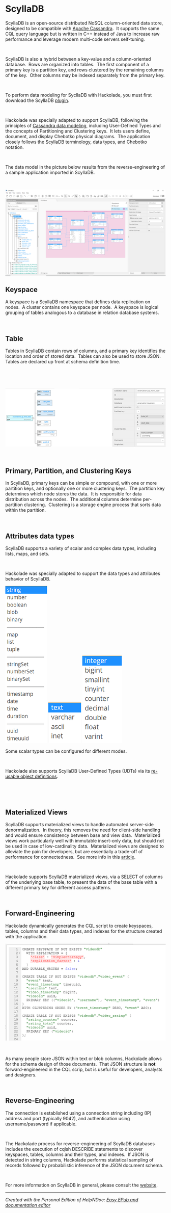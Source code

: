 # ScyllaDB

ScyllaDB is an open-source distributed NoSQL column-oriented data store, designed to be compatible with [Apache Cassandra](<Cassandra.md>).&nbsp; It supports the same CQL query language but is written in C++ instead of Java to increase raw performance and leverage modern multi-code servers self-tuning.

&nbsp;

ScyllaDB is also a hybrid between a key-value and a column-oriented database.&nbsp; Rows are organized into tables.&nbsp; The first component of a primary key is a partition key, and rows clustered by the remaining columns of the key.&nbsp; Other columns may be indexed separately from the primary key.

&nbsp;

To perform data modeling for SycllaDB with Hackolade, you must first download the ScyllaDB [plugin](<DownloadadditionalDBtargetplugin.md>). &nbsp;

&nbsp;

Hackolade was specially adapted to support ScyllaDB, following the principles of [Cassandra data modeling](<https://hackolade.com/nosqldb/cassandra-data-modeling.html> "target=\"\_blank\""), including User-Defined Types and the concepts of Partitioning and Clustering keys.&nbsp; It lets users define, document, and display Chebotko physical diagrams.&nbsp; The application closely follows the ScyllaDB terminology, data types, and Chebotko notation. &nbsp;

&nbsp;

The data model in the picture below results from the reverse-engineering of a sample application imported in ScyllaDB.

&nbsp;

![Image](<lib/ScyllaDB%20workspace.png>)

## Keyspace ##

A keyspace is a ScyllaDB namespace that defines data replication on nodes.&nbsp; A cluster contains one keyspace per node.&nbsp; A keyspace is logical grouping of tables analogous to a database in relation database systems.&nbsp;

&nbsp;

## Table ##

Tables in ScyllaDB contain rows of columns, and a primary key identifies the location and order of stored data.&nbsp; Tables can also be used to store JSON.&nbsp; Tables are declared up front at schema definition time.

&nbsp;

&nbsp;

![Image](<lib/Cassandra%20table.png>)

&nbsp;

## Primary, Partition, and Clustering Keys ##

In ScyllaDB, primary keys can be simple or compound, with one or more partition keys, and optionally one or more clustering keys.&nbsp; The partition key determines which node stores the data.&nbsp; It is responsible for data distribution across the nodes.&nbsp; The additional columns determine per-partition clustering.&nbsp; Clustering is a storage engine process that sorts data within the partition.

&nbsp;

## Attributes data types ##

ScyllaDB supports a variety of scalar and complex data types, including lists, maps, and sets.

&nbsp;

Hackolade was specially adapted to support the data types and attributes behavior of ScyllaDB.

![Image](<lib/Cassandra%20data%20types.png>) ![Image](<lib/Cassandra%20string%20modes.png>) ![Image](<lib/Cassandra%20numeric%20modes.png>)

Some scalar types can be configured for different modes.&nbsp;

&nbsp;

Hackolade also supports ScyllaDB User-Defined Types (UDTs) via its [re-usable object definitions](<Reusableobjectsdefinitions.md>).

&nbsp;

&nbsp;

## Materialized Views ##

ScyllaDB supports materialized views to handle automated server-side denormalization.&nbsp; In theory, this removes the need for client-side handling and would ensure consistency between base and view data.&nbsp; Materialized views work particularly well with immutable insert-only data, but should not be used in case of low-cardinality data.&nbsp; Materialized views are designed to alleviate the pain for developers, but are essentially a trade-off of performance for connectedness.&nbsp; See more info in this [article](<http://www.doanduyhai.com/blog/?p=1930> "target=\"\_blank\"").

&nbsp;

Hackolade supports ScyllaDB materialized views, via a SELECT of columns of the underlying base table, to present the data of the base table with a different primary key for different access patterns. &nbsp;

&nbsp;

## Forward-Engineering ##

Hackolade dynamically generates the CQL script to create keyspaces, tables, columns and their data types, and indexes for the structure created with the application.

![Image](<lib/Cassandra%20forward-engineering.png>)

&nbsp;

As many people store JSON within text or blob columns, Hackolade allows for the schema design of those documents.&nbsp; That JSON structure is **not** forward-engineered in the CQL scrip, but is useful for developers, analysts and designers.

&nbsp;

## Reverse-Engineering ##

The connection is established using a connection string including (IP) address and port (typically 9042), and authentication using username/password if applicable.&nbsp;

&nbsp;

The Hackolade process for reverse-engineering of ScyllaDB databases includes the execution of cqlsh DESCRIBE statements to discover keyspaces, tables, columns and their types, and indexes.&nbsp; If JSON is detected in string columns, Hackolade performs statistical sampling of records followed by probabilistic inference of the JSON document schema.

&nbsp;

For more information on ScyllaDB in general, please consult the [website](<https://www.scylladb.com/> "target=\"\_blank\"").


***
_Created with the Personal Edition of HelpNDoc: [Easy EPub and documentation editor](<https://www.helpndoc.com>)_
